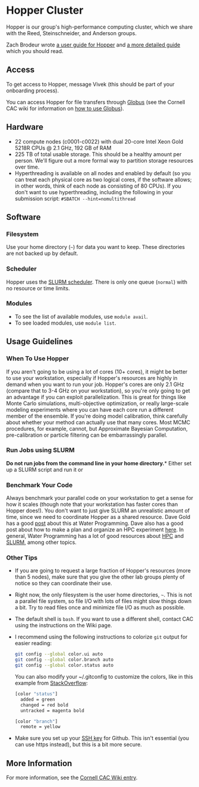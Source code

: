 # Hopper Cluster

Hopper is our group's high-performance computing cluster, which we share with the Reed, Steinschneider, and Anderson groups.

Zach Brodeur wrote [a user guide for Hopper](https://docs.google.com/document/d/1frEVAQmG7sCQdYDmUitXfiH7AanXvcVsAEppRu5QS00/edit?usp=sharing) and [a more detailed guide](https://docs.google.com/document/d/1QBipIcxp7HmiERVVEeOdBkiA02Z43Fdzk993D9oLlFM/edit?usp=sharing) which you should read.

## Access

To get access to Hopper, message Vivek (this should be part of your onboarding process). 

You can access Hopper for file transfers through [Globus](https://www.cac.cornell.edu/wiki/index.php?title=Hopper_Cluster#:~:text=Globus%20Collection%3A-,Hopper%20Cluster,-.%20See%20the%20File) (see the Cornell CAC wiki for information on [how to use Globus](https://www.cac.cornell.edu/wiki/index.php?title=File_Transfer_using_Globus)).

## Hardware

- 22 compute nodes (c0001-c0022) with dual 20-core Intel Xeon Gold 5218R CPUs @ 2.1 GHz, 192 GB of RAM
- 225 TB of total usable storage. This should be a healthy amount per person. We'll figure out a more formal way to partition storage resources over time.
- Hyperthreading is available on all nodes and enabled by default (so you can treat each physical core as two logical cores, if the software allows; in other words, think of each node as consisting of 80 CPUs). If you don't want to use hyperthreading, including the following in your submission script: `#SBATCH --hint=nomultithread`

## Software

### Filesystem

Use your home directory (`~`) for data you want to keep. These directories are not backed up by default.

### Scheduler

Hopper uses the [SLURM scheduler](https://www.cac.cornell.edu/wiki/index.php?title=Slurm). There is only one queue (`normal`) with no resource or time limits.

### Modules

- To see the list of available modules, use `module avail`.
- To see loaded modules, use `module list`.

## Usage Guidelines

### When To Use Hopper

If you aren't going to be using a lot of cores (10+ cores), it might be better to use your workstation, especially if Hopper's resources are highly in demand when you want to run your job. Hopper's cores are only 2.1 GHz (compare that to 3-4 GHz on your workstation), so you're only going to get an advantage if you can exploit parallelization. This is great for things like Monte Carlo simulations, multi-objective optimization, or really large-scale modeling experiments where you can have each core run a different member of the ensemble. If you're doing model calibration, think carefully about whether your method can actually use that many cores. Most MCMC procedures, for example, cannot, but Approximate Bayesian Computation, pre-calibration or particle filtering can be embarrassingly parallel.

### Run Jobs using SLURM

**Do not run jobs from the command line in your home directory.*** Either set up a SLURM script and run it or 

### Benchmark Your Code

Always benchmark your parallel code on your workstation to get a sense for how it scales (though note that your workstation has faster cores than Hopper does!). You don't want to just give SLURM an unrealistic amount of time, since we need to coordinate Hopper as a shared resource. Dave Gold has a good [post](https://waterprogramming.wordpress.com/2021/06/07/scaling-experiments-how-to-measure-the-performance-of-parallel-code-on-hpc-systems/) about this at Water Programming. Dave also has a good post about how to make a plan and organize an HPC experiment [here](https://waterprogramming.wordpress.com/2020/01/27/performing-experiments-on-hpc-systems/). In general, Water Programming has a lot of good resources about [HPC](https://waterprogramming.wordpress.com/category/high-performance-computing/) and [SLURM](https://waterprogramming.wordpress.com/category/slurm/), among other topics.

### Other Tips

- If you are going to request a large fraction of Hopper's resources (more than 5 nodes), make sure that you give the other lab groups plenty of notice so they can coordinate their use.
- Right now, the only filesystem is the user home directories, `~`. This is not a parallel file system, so file I/O with lots of files might slow things down a bit. Try to read files once and minimize file I/O as much as possible.
- The default shell is `bash`. If you want to use a different shell, contact CAC using the instructions on the Wiki page.
- I recommend using the following instructions to colorize `git` output for easier reading:
    
    ```bash title="Colorize Git"
    git config --global color.ui auto
    git config --global color.branch auto
    git config --global color.status auto
    ```
    
    You can also modify your ~/.gitconfig to customize the colors, like in this example from [StackOverflow](https://unix.stackexchange.com/a/44283):
    
    ```bash title="Modify .gitconfig for Color"
    [color "status"]
      added = green
      changed = red bold
      untracked = magenta bold
    
    [color "branch"]
      remote = yellow
    ```
    
- Make sure you set up your [SSH key](https://docs.github.com/articles/generating-an-ssh-key/) for Github. This isn't essential (you can use https instead), but this is a bit more secure.


## More Information

For more information, see the [Cornell CAC Wiki entry](https://www.cac.cornell.edu/wiki/index.php?title=Hopper_Cluster).
